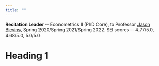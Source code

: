 ```yaml
---
title: ""
---
```

<b> Recitation Leader </b> -- Econometrics II (PhD Core), to Professor [Jason Blevins](https://jblevins.org/), Spring 2020/Spring 2021/Spring 2022. SEI scores -- 4.77/5.0, 4.68/5.0, 5.0/5.0. 

Heading 1
======

